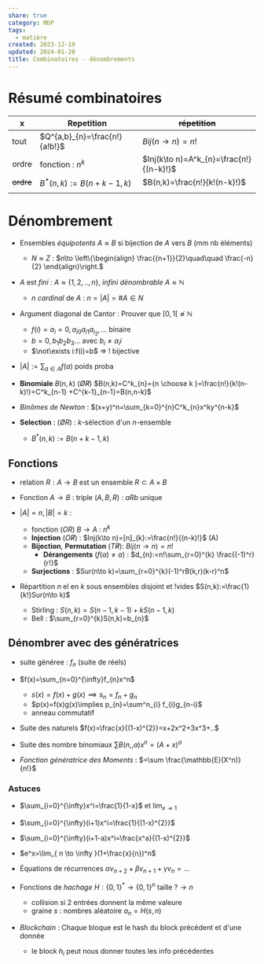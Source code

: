 ```yaml
---  
share: true  
category: MDP  
tags:  
  - matière  
created: 2023-12-19  
updated: 2024-01-20  
title: Combinatoires - dénombrements  
---  
```

  
# Résumé combinatoires  
| x | Repetition | ~~répetition~~ |  
| ---- | ---- | ---- |  
| tout | $Q^{a,b}_{n}=\frac{n!}{a!b!}$ | $Bij(n\to n)=n!$ |  
| ordre | fonction : $n^k$ | $Inj(k\to n)=A^k_{n}=\frac{n!}{(n-k)!}$ |  
| ~~ordre~~ | $B^*(n,k):=B(n+k-1, k)$ | $B(n,k)=\frac{n!}{k!(n-k)!}$ |  
|  |  |  |  
# Dénombrement  
  
- Ensembles *équipotents* $A \approx B$ si bijection de $A$ vers $B$ (mm nb éléments)  
	- $N\approx Z$ : $n\to \left\{\begin{align} \frac{{n+1}}{2}\quad\quad \frac{-n}{2} \end{align}\right.$  
  
- $A$ est *fini* : $A \approx \{ 1,2,..,n \}$, *infini dénombrable* $A\approx \mathbb{N}$  
	- $n$ *cardinal* de $A$ : $n=|A|=\#A \in N$  
  
- Argument diagonal de Cantor : Prouver que $[0,1[\not\approx \mathbb{N}$  
	- $f(i)=a_{i}=0, a_{i0}a_{i1}a_{i_{2}}, \dots$ binaire  
	- $b=0,b_{1}b_{2}b_{3}\dots$ avec $b_{i}\neq a_{i}i$  
	- $\not\exists i:f(i)=b$ ⇒ ! bijective  
  
- $|A|:=\sum_{a\in A} f(a)$ poids proba  
  
  
  
- **Binomiale** $B(n,k)$ ($\not O \not R$) $B(n,k)=C^k_{n}={n \choose k }=\frac{n!}{k!(n-k)!}=C^k_{n-1} +C^{k-1}_{n-1}=B(n,n-k)$  
  
- *Binômes de Newton* : $(x+y)^n=\sum_{k=0}^{n}C^k_{n}x^ky^{n-k}$  
  
- **Selection** : ($\not OR$) :  $k$-sélection d'un $n$-ensemble  
	- $B^*(n,k):=B(n+k-1, k)$  
  
## Fonctions  
  
- relation $R:A\to B$ est un ensemble $R\subset A\times B$  
  
- Fonction $A\to B$ : triple $(A,B,R)$ : $aRb$ unique  
  
- $|A|=n, |B|=k$ :   
	- fonction ($OR$) $B\to A$ : $n^k$  
	- **Injection** ($O\not R$) : $Inj(k\to n)=[n]_{k}:=\frac{n!}{(n-k)!}$ (A)  
	- **Bijection**, **Permutation** ($T\not R$): $Bij(n\to n)=n!$  
		- **Dérangements** ($f(a)\neq a$) : $d_{n}:=n!\sum_{r=0}^{k} \frac{(-1)^r}{r!}$  
	- **Surjections** : $Sur(n\to k)=\sum_{r=0}^{k}(-1)^rB(k,r)(k-r)^n$  
  
- Répartition $n$ el en $k$ sous ensembles disjoint et !vides $S(n,k):=\frac{1}{k!}Sur(n\to k)$  
	- Stirling : $S(n,k)=S(n-1, k-1)+kS(n-1,k)$  
	- Bell : $\sum_{r=0}^{k}S(n,k)=b_{n}$  
  
## Dénombrer avec des génératrices  
  
- suite généree : $f_{n}$ (suite de réels)  
  
- $f(x)=\sum_{n=0}^{\infty}f_{n}x^n$  
	- $s(x)=f(x)+g(x)\implies s_{n}=f_{n}+g_{n}$  
	- $p(x)=f(x)g(x)\implies p_{n}=\sum^n_{i} f_{i}g_{n-i}$  
	- anneau commutatif  
  
- Suite des naturels $f(x)=\frac{x}{(1-x)^{2}}=x+2x^2+3x^3+..$  
  
- Suite des nombre binomiaux $\sum B(n,,a)x^n=(A+x)^a$  
  
  
- *Fonction génératrice des Moments* : $=\sum \frac{\mathbb{E}(X^n)}{n!}$  
### Astuces  
  
- $\sum_{i=0}^{\infty}x^i=\frac{1}{1-x}$ et $\lim_{ x \to 1 }$  
  
- $\sum_{i=0}^{\infty}(i+1)x^i=\frac{1}{(1-x)^{2}}$  
  
- $\sum_{i=0}^{\infty}(i+1-a)x^i=\frac{x^a}{(1-x)^{2}}$  
  
- $e^x=\lim_{ n \to \infty }(1+\frac{x}{n})^n$  
  
  
  
- Équations de récurrences $\alpha v_{n+2}+\beta v_{n+1}+\gamma v_{n}=\dots$  
  
  
- Fonctions de *hachage* $H:\{ 0,1 \}^*\to \{ 0,1 \}^n$ taille $?\to n$  
	- collision si 2 entrées donnent la même valeure  
	- graine $s$ : nombres aléatoire $a_{n}=H(s,n)$  
  
- *Blockchain* : Chaque bloque est le hash du block précédent et d'une donnée  
	- le block $h_{i}$ peut nous donner toutes les info précédentes  
